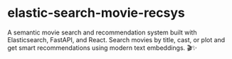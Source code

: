 # elastic-search-movie-recsys
A semantic movie search and recommendation system built with Elasticsearch, FastAPI, and React. Search movies by title, cast, or plot and get smart recommendations using modern text embeddings. 🎬✨
